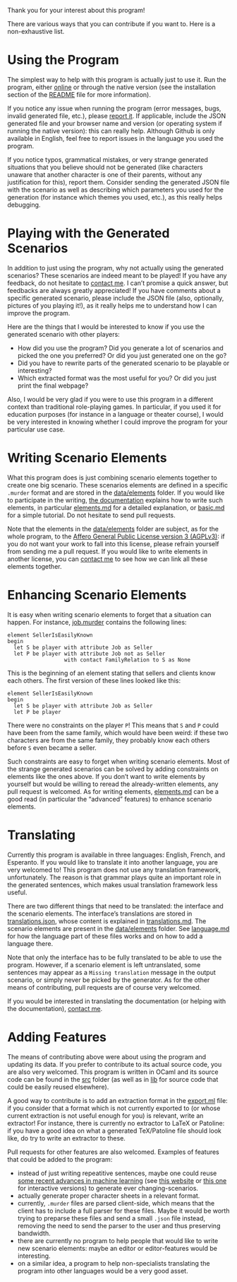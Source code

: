 
Thank you for your interest about this program!

There are various ways that you can contribute if you want to.
Here is a non-exhaustive list.

# Using the Program

The simplest way to help with this program is actually just to use it.
Run the program, either [online](https://mbodin.github.io/murder-generator/) or through the native version (see the installation section of the [README](./README.md) file for more information).

If you notice any issue when running the program (error messages, bugs, invalid generated file, etc.), please [report it](https://github.com/Mbodin/murder-generator/issues).
If applicable, include the JSON generated file and your browser name and version (or operating system if running the native version): this can really help.
Although Github is only available in English, feel free to report issues in the language you used the program.

If you notice typos, grammatical mistakes, or very strange generated situations that you believe should not be generated (like characters unaware that another character is one of their parents, without any justification for this), report them.
Consider sending the generated JSON file with the scenario as well as describing which parameters you used for the generation (for instance which themes you used, etc.), as this really helps debugging.

# Playing with the Generated Scenarios

In addition to just using the program, why not actually using the generated scenarios?
These scenarios are indeed meant to be played!
If you have any feedback, do not hesitate to [contact me](https://github.com/Mbodin).
I can’t promise a quick answer, but feedbacks are always greatly appreciated!
If you have comments about a specific generated scenario, please include the JSON file (also, optionally, pictures of you playing it!), as it really helps me to understand how I can improve the program.

Here are the things that I would be interested to know if you use the generated scenario with other players:
- How did you use the program?  Did you generate a lot of scenarios and picked the one you preferred?  Or did you just generated one on the go?
- Did you have to rewrite parts of the generated scenario to be playable or interesting?
- Which extracted format was the most useful for you?  Or did you just print the final webpage?

Also, I would be very glad if you were to use this program in a different context than traditional role-playing games.
In particular, if you used it for education purposes (for instance in a language or theater course), I would be very interested in knowing whether I could improve the program for your particular use case.

# Writing Scenario Elements

What this program does is just combining scenario elements together to create one big scenario.
These scenarios elements are defined in a specific `.murder` format and are stored in the [data/elements](./data/elements) folder.
If you would like to participate in the writing, [the documentation](./doc/index.md) explains how to write such elements, in particular [elements.md](./doc/explanations/elements.md) for a detailed explanation, or [basic.md](./doc/tutorials/basic.md) for a simple tutorial.
Do not hesitate to send pull requests.

Note that the elements in the [data/elements](./data/elements) folder are subject, as for the whole program, to the [Affero General Public License version 3 (AGPLv3)](./LICENSE): if you do not want your work to fall into this license, please refrain yourself from sending me a pull request.
If you would like to write elements in another license, you can [contact me](https://github.com/Mbodin) to see how we can link all these elements together.

# Enhancing Scenario Elements

It is easy when writing scenario elements to forget that a situation can happen.
For instance, [job.murder](./data/elements/job.murder) contains the following lines:
```murder
element SellerIsEasilyKnown
begin
  let S be player with attribute Job as Seller
  let P be player with attribute Job not as Seller
                  with contact FamilyRelation to S as None
```
This is the beginning of an element stating that sellers and clients know each others.
The first version of these lines looked like this:
```murder
element SellerIsEasilyKnown
begin
  let S be player with attribute Job as Seller
  let P be player
```
There were no constraints on the player `P`!
This means that `S` and `P` could have been from the same family, which would have been weird: if these two characters are from the same family, they probably know each others before `S` even became a seller.

Such constraints are easy to forget when writing scenario elements.
Most of the strange generated scenarios can be solved by adding constraints on elements like the ones above.
If you don’t want to write elements by yourself but would be willing to reread the already-written elements, any pull request is welcomed.
As for writing elements, [elements.md](./doc/explanations/elements.md) can be a good read (in particular the “advanced” features) to enhance scenario elements.

# Translating

Currently this program is available in three languages: English, French, and Esperanto.
If you would like to translate it into another language, you are very welcomed to!
This program does not use any translation framework, unfortunately.
The reason is that grammar plays quite an important role in the generated sentences, which makes usual translation framework less useful.

There are two different things that need to be translated: the interface and the scenario elements.
The interface’s translations are stored in [translations.json](./web/translations.json), whose content is explained in [translations.md](./doc/references/translations.md).
The scenario elements are present in the [data/elements](./data/elements) folder.
See [language.md](./doc/explanations/language.md) for how the language part of these files works and on how to add a language there.

Note that only the interface has to be fully translated to be able to use the program.
However, if a scenario element is left untranslated, some sentences may appear as a `Missing translation` message in the output scenario, or simply never be picked by the generator.
As for the other means of contributing, pull requests are of course very welcomed.

If you would be interested in translating the documentation (or helping with the documentation), [contact me](https://github.com/Mbodin).

# Adding Features

The means of contributing above were about using the program and updating its data.
If you prefer to contribute to its actual source code, you are also very welcomed.
This program is written in OCaml and its source code can be found in the [src](./src) folder (as well as in [lib](./lib) for source code that could be easily reused elsewhere).

A good way to contribute is to add an extraction format in the [export.ml](./src/export.ml) file: if you consider that a format which is not currently exported to (or whose current extraction is not useful enough for you) is relevant, write an extractor!
For instance, there is currently no extractor to LaTeX or Patoline: if you have a good idea on what a generated TeX/Patoline file should look like, do try to write an extractor to these.

Pull requests for other features are also welcomed.
Examples of features that could be added to the program:
- instead of just writing repeatitive sentences, maybe one could reuse [some recent advances in machine learning](https://openai.com/blog/better-language-models/) (see [this website](https://talktotransformer.com/) or [this one](https://colab.research.google.com/github/nickwalton/AIDungeon/blob/master/AIDungeon_2.ipynb) for interactive versions) to generate ever changing-scenarios.
- actually generate proper character sheets in a relevant format.
- currently, `.murder` files are parsed client-side, which means that the client has to include a full parser for these files.  Maybe it would be worth trying to preparse these files and send a small `.json` file instead, removing the need to send the parser to the user and thus preserving bandwidth.
- there are currently no program to help people that would like to write new scenario elements: maybe an editor or editor-features would be interesting.
- on a similar idea, a program to help non-specialists translating the program into other languages would be a very good asset.

